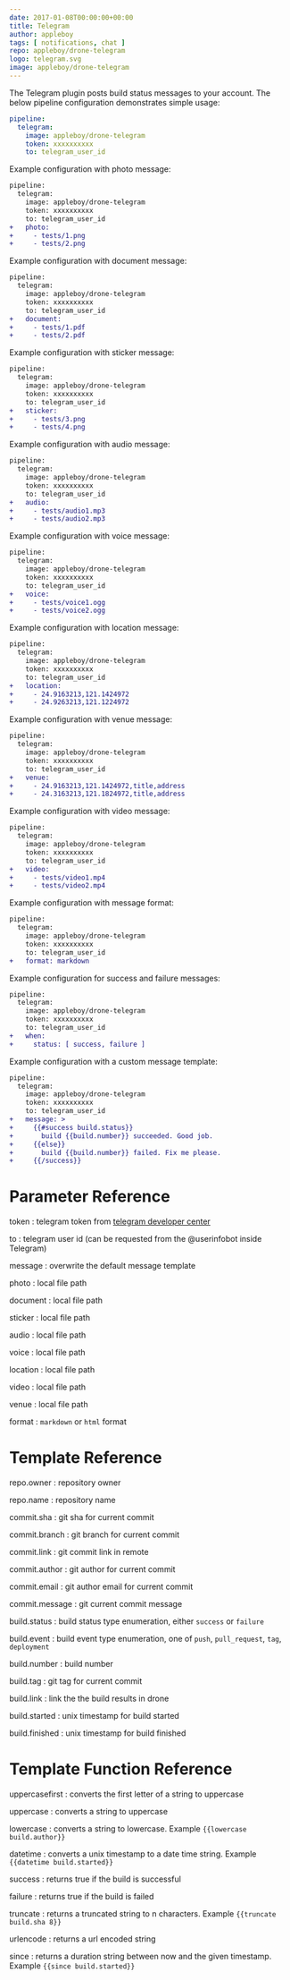 ```yaml
---
date: 2017-01-08T00:00:00+00:00
title: Telegram
author: appleboy
tags: [ notifications, chat ]
repo: appleboy/drone-telegram
logo: telegram.svg
image: appleboy/drone-telegram
---
```


The Telegram plugin posts build status messages to your account. The below pipeline configuration demonstrates simple usage:

```yaml
pipeline:
  telegram:
    image: appleboy/drone-telegram
    token: xxxxxxxxxx
    to: telegram_user_id
```

Example configuration with photo message:

```diff
pipeline:
  telegram:
    image: appleboy/drone-telegram
    token: xxxxxxxxxx
    to: telegram_user_id
+   photo:
+     - tests/1.png
+     - tests/2.png
```

Example configuration with document message:

```diff
pipeline:
  telegram:
    image: appleboy/drone-telegram
    token: xxxxxxxxxx
    to: telegram_user_id
+   document:
+     - tests/1.pdf
+     - tests/2.pdf
```

Example configuration with sticker message:

```diff
pipeline:
  telegram:
    image: appleboy/drone-telegram
    token: xxxxxxxxxx
    to: telegram_user_id
+   sticker:
+     - tests/3.png
+     - tests/4.png
```

Example configuration with audio message:

```diff
pipeline:
  telegram:
    image: appleboy/drone-telegram
    token: xxxxxxxxxx
    to: telegram_user_id
+   audio:
+     - tests/audio1.mp3
+     - tests/audio2.mp3
```

Example configuration with voice message:

```diff
pipeline:
  telegram:
    image: appleboy/drone-telegram
    token: xxxxxxxxxx
    to: telegram_user_id
+   voice:
+     - tests/voice1.ogg
+     - tests/voice2.ogg
```

Example configuration with location message:

```diff
pipeline:
  telegram:
    image: appleboy/drone-telegram
    token: xxxxxxxxxx
    to: telegram_user_id
+   location:
+     - 24.9163213,121.1424972
+     - 24.9263213,121.1224972
```

Example configuration with venue message:

```diff
pipeline:
  telegram:
    image: appleboy/drone-telegram
    token: xxxxxxxxxx
    to: telegram_user_id
+   venue:
+     - 24.9163213,121.1424972,title,address
+     - 24.3163213,121.1824972,title,address
```

Example configuration with video message:

```diff
pipeline:
  telegram:
    image: appleboy/drone-telegram
    token: xxxxxxxxxx
    to: telegram_user_id
+   video:
+     - tests/video1.mp4
+     - tests/video2.mp4
```

Example configuration with message format:

```diff
pipeline:
  telegram:
    image: appleboy/drone-telegram
    token: xxxxxxxxxx
    to: telegram_user_id
+   format: markdown
```

Example configuration for success and failure messages:

```diff
pipeline:
  telegram:
    image: appleboy/drone-telegram
    token: xxxxxxxxxx
    to: telegram_user_id
+   when:
+     status: [ success, failure ]
```

Example configuration with a custom message template:

```diff
pipeline:
  telegram:
    image: appleboy/drone-telegram
    token: xxxxxxxxxx
    to: telegram_user_id
+   message: >
+     {{#success build.status}}
+       build {{build.number}} succeeded. Good job.
+     {{else}}
+       build {{build.number}} failed. Fix me please.
+     {{/success}}
```

# Parameter Reference

token
: telegram token from [telegram developer center](https://core.telegram.org/bots/api)

to
: telegram user id (can be requested from the @userinfobot inside Telegram)

message
: overwrite the default message template

photo
: local file path

document
: local file path

sticker
: local file path

audio
: local file path

voice
: local file path

location
: local file path

video
: local file path

venue
: local file path

format
: `markdown` or `html` format

# Template Reference

repo.owner
: repository owner

repo.name
: repository name

commit.sha
: git sha for current commit

commit.branch
: git branch for current commit

commit.link
: git commit link in remote

commit.author
: git author for current commit

commit.email
: git author email for current commit

commit.message
: git current commit message

build.status
: build status type enumeration, either `success` or `failure`

build.event
: build event type enumeration, one of `push`, `pull_request`, `tag`, `deployment`

build.number
: build number

build.tag
: git tag for current commit

build.link
: link the the build results in drone

build.started
: unix timestamp for build started

build.finished
: unix timestamp for build finished

# Template Function Reference

uppercasefirst
: converts the first letter of a string to uppercase

uppercase
: converts a string to uppercase

lowercase
: converts a string to lowercase. Example `{{lowercase build.author}}`

datetime
: converts a unix timestamp to a date time string. Example `{{datetime build.started}}`

success
: returns true if the build is successful

failure
: returns true if the build is failed

truncate
: returns a truncated string to n characters. Example `{{truncate build.sha 8}}`

urlencode
: returns a url encoded string

since
: returns a duration string between now and the given timestamp. Example `{{since build.started}}`
